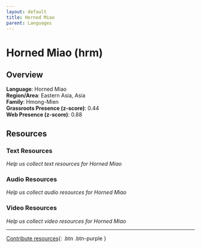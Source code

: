 ```yaml
---
layout: default
title: Horned Miao
parent: Languages
---
```


# Horned Miao (hrm)

## Overview

**Language**: Horned Miao  
**Region/Area**: Eastern Asia, Asia  
**Family**: Hmong-Mien  
**Grassroots Presence (z-score)**: 0.44  
**Web Presence (z-score)**: 0.88  

## Resources

### Text Resources
*Help us collect text resources for Horned Miao*

### Audio Resources
*Help us collect audio resources for Horned Miao*

### Video Resources
*Help us collect video resources for Horned Miao*

---

[Contribute resources](https://forms.office.com/e/1SfLJx3u1r){: .btn .btn-purple }
